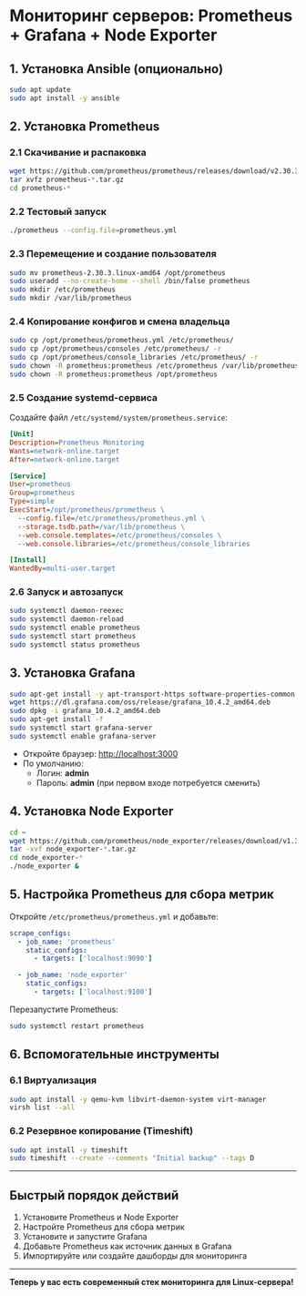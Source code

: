 # Мониторинг серверов: Prometheus + Grafana + Node Exporter

## 1. Установка Ansible (опционально)

```bash
sudo apt update
sudo apt install -y ansible
```

## 2. Установка Prometheus

### 2.1 Скачивание и распаковка
```bash
wget https://github.com/prometheus/prometheus/releases/download/v2.30.3/prometheus-2.30.3.linux-amd64.tar.gz
tar xvfz prometheus-*.tar.gz
cd prometheus-*
```

### 2.2 Тестовый запуск
```bash
./prometheus --config.file=prometheus.yml
```

### 2.3 Перемещение и создание пользователя
```bash
sudo mv prometheus-2.30.3.linux-amd64 /opt/prometheus
sudo useradd --no-create-home --shell /bin/false prometheus
sudo mkdir /etc/prometheus
sudo mkdir /var/lib/prometheus
```

### 2.4 Копирование конфигов и смена владельца
```bash
sudo cp /opt/prometheus/prometheus.yml /etc/prometheus/
sudo cp /opt/prometheus/consoles /etc/prometheus/ -r
sudo cp /opt/prometheus/console_libraries /etc/prometheus/ -r
sudo chown -R prometheus:prometheus /etc/prometheus /var/lib/prometheus
sudo chown -R prometheus:prometheus /opt/prometheus
```

### 2.5 Создание systemd-сервиса
Создайте файл `/etc/systemd/system/prometheus.service`:

```ini
[Unit]
Description=Prometheus Monitoring
Wants=network-online.target
After=network-online.target

[Service]
User=prometheus
Group=prometheus
Type=simple
ExecStart=/opt/prometheus/prometheus \
  --config.file=/etc/prometheus/prometheus.yml \
  --storage.tsdb.path=/var/lib/prometheus \
  --web.console.templates=/etc/prometheus/consoles \
  --web.console.libraries=/etc/prometheus/console_libraries

[Install]
WantedBy=multi-user.target
```

### 2.6 Запуск и автозапуск
```bash
sudo systemctl daemon-reexec
sudo systemctl daemon-reload
sudo systemctl enable prometheus
sudo systemctl start prometheus
sudo systemctl status prometheus
```

## 3. Установка Grafana

```bash
sudo apt-get install -y apt-transport-https software-properties-common wget gpg
wget https://dl.grafana.com/oss/release/grafana_10.4.2_amd64.deb
sudo dpkg -i grafana_10.4.2_amd64.deb
sudo apt-get install -f
sudo systemctl start grafana-server
sudo systemctl enable grafana-server
```

- Откройте браузер: [http://localhost:3000](http://localhost:3000)
- По умолчанию:
  - Логин: **admin**
  - Пароль: **admin** (при первом входе потребуется сменить)

## 4. Установка Node Exporter

```bash
cd ~
wget https://github.com/prometheus/node_exporter/releases/download/v1.3.1/node_exporter-1.3.1.linux-amd64.tar.gz
tar -xvf node_exporter-*.tar.gz
cd node_exporter-*
./node_exporter &
```

## 5. Настройка Prometheus для сбора метрик

Откройте `/etc/prometheus/prometheus.yml` и добавьте:

```yaml
scrape_configs:
  - job_name: 'prometheus'
    static_configs:
      - targets: ['localhost:9090']

  - job_name: 'node_exporter'
    static_configs:
      - targets: ['localhost:9100']
```

Перезапустите Prometheus:
```bash
sudo systemctl restart prometheus
```

## 6. Вспомогательные инструменты

### 6.1 Виртуализация
```bash
sudo apt install -y qemu-kvm libvirt-daemon-system virt-manager
virsh list --all
```

### 6.2 Резервное копирование (Timeshift)
```bash
sudo apt install -y timeshift
sudo timeshift --create --comments "Initial backup" --tags D
```

---

## Быстрый порядок действий
1. Установите Prometheus и Node Exporter
2. Настройте Prometheus для сбора метрик
3. Установите и запустите Grafana
4. Добавьте Prometheus как источник данных в Grafana
5. Импортируйте или создайте дашборды для мониторинга

---

**Теперь у вас есть современный стек мониторинга для Linux-сервера!**
